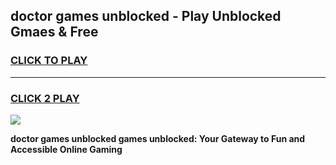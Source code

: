 
## doctor games unblocked - Play Unblocked Gmaes & Free
<h3>
<a href="https://news.freeplayer.one?title=doctor_games_unblocked&ref=23F">CLICK TO PLAY</a></h3>
<hr>

<h3>
<a href="https://news.freeplayer.one?title=doctor_games_unblocked&ref=23F">CLICK 2 PLAY</a>
  
</h3>

<a href="https://news.freeplayer.one?title=doctor_games_unblocked&ref=23F/"><img src="https://clearcache.store/games.png"></a>


**doctor games unblocked games unblocked: Your Gateway to Fun and Accessible Online Gaming**
